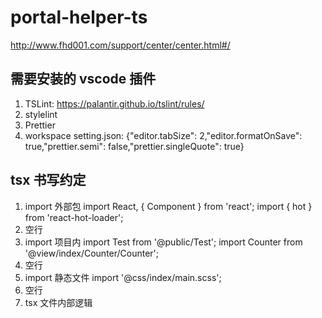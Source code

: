 # portal-helper-ts

http://www.fhd001.com/support/center/center.html#/

## 需要安装的 vscode 插件

1.  TSLint: https://palantir.github.io/tslint/rules/
2.  stylelint
3.  Prettier
4.  workspace setting.json: {"editor.tabSize": 2,"editor.formatOnSave": true,"prettier.semi": false,"prettier.singleQuote": true}

## tsx 书写约定

1.  import 外部包
    import React, { Component } from 'react';
    import { hot } from 'react-hot-loader';
2.  空行
3.  import 项目内
    import Test from '@public/Test';
    import Counter from '@view/index/Counter/Counter';
4.  空行
5.  import 静态文件
    import '@css/index/main.scss';
6.  空行
7.  tsx 文件内部逻辑
